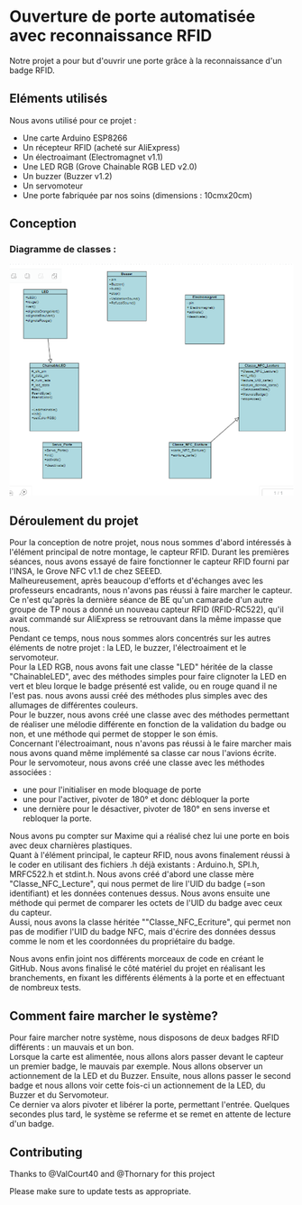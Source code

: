 # Ouverture de porte automatisée avec reconnaissance RFID

Notre projet a pour but d'ouvrir une porte grâce à la reconnaissance d'un badge RFID. 

## Eléments utilisés

Nous avons utilisé pour ce projet :
- Une carte Arduino ESP8266
- Un récepteur RFID (acheté sur AliExpress)
- Un électroaimant (Electromagnet v1.1)
- Une LED RGB (Grove Chainable RGB LED v2.0)
- Un buzzer (Buzzer v1.2)
- Un servomoteur
- Une porte fabriquée par nos soins (dimensions : 10cmx20cm)

## Conception

### Diagramme de classes :

![diagramme de classe](Diagramme_Classes.png)

## Déroulement du projet

Pour la conception de notre projet, nous nous sommes d'abord intéressés à l'élément principal de notre montage, le capteur RFID. Durant les premières séances, nous avons essayé de faire fonctionner le capteur RFID fourni par l'INSA, le Grove NFC v1.1 de chez SEEED.  
Malheureusement, après beaucoup d'efforts et d'échanges avec les professeurs encadrants, nous n'avons pas réussi à faire marcher le capteur. Ce n'est qu'après la dernière séance de BE qu'un camarade d'un autre groupe de TP nous a donné un nouveau capteur RFID (RFID-RC522), qu'il avait commandé sur AliExpress se retrouvant dans la même impasse que nous.  
Pendant ce temps, nous nous sommes alors concentrés sur les autres éléments de notre projet : la LED, le buzzer, l'électroaiment et le servomoteur.   
Pour la LED RGB, nous avons fait une classe "LED" héritée de la classe "ChainableLED", avec des méthodes simples pour faire clignoter la LED en vert et bleu lorque le badge présenté est valide, ou en rouge quand il ne l'est pas. nous avons aussi créé des méthodes plus simples avec des allumages de différentes couleurs.  
Pour le buzzer, nous avons créé une classe avec des méthodes permettant de réaliser une mélodie différente en fonction de la validation du badge ou non, et une méthode qui permet de stopper le son émis.  
Concernant l'électroaimant, nous n'avons pas réussi à le faire marcher mais nous avons quand même implémenté sa classe car nous l'avions écrite.
Pour le servomoteur, nous avons créé une classe avec les méthodes associées : 
- une pour l'initialiser en mode bloquage de porte
- une pour l'activer, pivoter de 180° et donc débloquer la porte
- une dernière pour le désactiver, pivoter de 180° en sens inverse et rebloquer la porte.    

Nous avons pu compter sur Maxime qui a réalisé chez lui une porte en bois avec deux charnières plastiques.  
Quant à l'élément principal, le capteur RFID, nous avons finalement réussi à le coder en utilisant des fichiers .h déjà existants : Arduino.h, SPI.h, MRFC522.h et stdint.h. Nous avons créé d'abord une classe mère "Classe_NFC_Lecture", qui nous permet de lire l'UID du badge (=son identifiant) et les données contenues dessus. Nous avons ensuite une méthode qui permet de comparer les octets de l'UID du badge avec ceux du capteur.   
Aussi, nous avons la classe héritée ""Classe_NFC_Ecriture", qui permet non pas de modifier l'UID du badge NFC, mais d'écrire des données dessus comme le nom et les coordonnées du propriétaire du badge.

Nous avons enfin joint nos différents morceaux de code en créant le GitHub. Nous avons finalisé le côté matériel du projet en réalisant les branchements, en fixant les différents éléments à la porte et en effectuant de nombreux tests.

## Comment faire marcher le système?

Pour faire marcher notre système, nous disposons de deux badges RFID différents : un mauvais et un bon.  
Lorsque la carte est alimentée, nous allons alors passer devant le capteur un premier badge, le mauvais par exemple. Nous allons observer un actionnement de la LED et du Buzzer. Ensuite, nous allons passer le second badge et nous allons voir cette fois-ci un actionnement de la LED, du Buzzer et du Servomoteur.  
Ce dernier va alors pivoter et libérer la porte, permettant l'entrée. Quelques secondes plus tard, le système se referme et se remet en attente de lecture d'un badge.

## Contributing

Thanks to @ValCourt40 and @Thornary for this project

Please make sure to update tests as appropriate.
